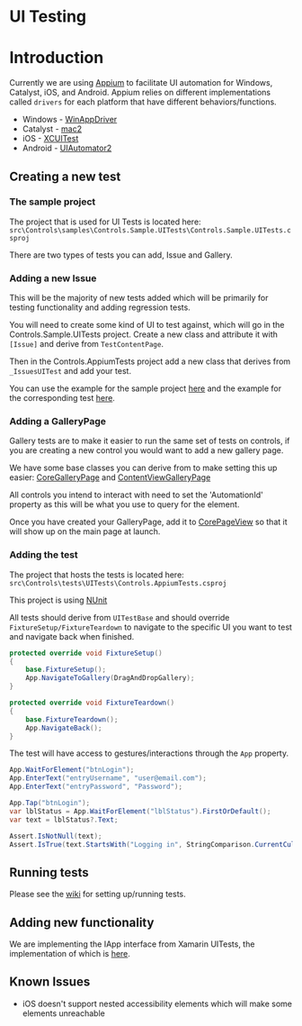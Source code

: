 UI Testing
===

# Introduction

Currently we are using [Appium](https://appium.io/docs/en/2.0/) to facilitate UI automation for Windows, Catalyst, iOS, and Android.
Appium relies on different implementations called `drivers` for each platform that have different behaviors/functions.
* Windows   - [WinAppDriver](https://github.com/appium/appium-windows-driver)
* Catalyst  - [mac2](https://github.com/appium/appium-mac2-driver)
* iOS       - [XCUITest](https://github.com/appium/appium-xcuitest-driver)
* Android   - [UIAutomator2](https://github.com/appium/appium-uiautomator2-driver)

## Creating a new test

### The sample project

The project that is used for UI Tests is located here: `src\Controls\samples\Controls.Sample.UITests\Controls.Sample.UITests.csproj`

There are two types of tests you can add, Issue and Gallery.

### Adding a new Issue

This will be the majority of new tests added which will be primarily for testing functionality and adding regression tests.

You will need to create some kind of UI to test against, which will go in the Controls.Sample.UITests project. Create a new class and attribute it with `[Issue]` and derive from `TestContentPage`.

Then in the Controls.AppiumTests project add a new class that derives from `_IssuesUITest` and add your test.

You can use the example for the sample project [here](https://github.com/dotnet/maui/blob/main/src/Controls/samples/Controls.Sample.UITests/Issues/RefreshViewPage.cs) and the example for the corresponding test [here](https://github.com/dotnet/maui/tree/main/src/Controls/tests/UITests/Tests/Issues/RefreshViewTests.cs).




### Adding a GalleryPage

Gallery tests are to make it easier to run the same set of tests on controls, if you are creating a new control you would want to add a new gallery page.

We have some base classes you can derive from to make setting this up easier: [CoreGalleryPage](https://github.com/dotnet/maui/blob/main/src/Controls/samples/Controls.Sample.UITests/CoreViews/CoreGalleryPage.cs) and [ContentViewGalleryPage](https://github.com/dotnet/maui/blob/main/src/Controls/samples/Controls.Sample.UITests/Elements/ContentViewGalleryPage.cs)

All controls you intend to interact with need to set the 'AutomationId' property as this will be what you use to query for the element.

Once you have created your GalleryPage, add it to [CorePageView](https://github.com/dotnet/maui/blob/5419846b1f20bdab1b5ce1dff40287edc5c38f12/src/Controls/samples/Controls.Sample.UITests/CoreViews/CorePageView.cs#L45C41-L45C41) so that it will show up on the main page at launch.

### Adding the test

The project that hosts the tests is located here: `src\Controls\tests\UITests\Controls.AppiumTests.csproj`

This project is using [NUnit](https://nunit.org/)

All tests should derive from `UITestBase` and should override `FixtureSetup/FixtureTeardown` to navigate to the specific UI you want to test and navigate back when finished.

```csharp
protected override void FixtureSetup()
{
    base.FixtureSetup();
    App.NavigateToGallery(DragAndDropGallery);
}
```

```csharp
protected override void FixtureTeardown()
{
    base.FixtureTeardown();
    App.NavigateBack();
}
```

The test will have access to gestures/interactions through the `App` property.

```csharp
App.WaitForElement("btnLogin");
App.EnterText("entryUsername", "user@email.com");
App.EnterText("entryPassword", "Password");

App.Tap("btnLogin");
var lblStatus = App.WaitForElement("lblStatus").FirstOrDefault();
var text = lblStatus?.Text;

Assert.IsNotNull(text);
Assert.IsTrue(text.StartsWith("Logging in", StringComparison.CurrentCulture));
```

## Running tests

Please see the [wiki](https://github.com/dotnet/maui/wiki/UITests) for setting up/running tests.


## Adding new functionality

We are implementing the IApp interface from Xamarin UITests, the implementation of which is [here](https://github.com/dotnet/maui/blob/main/src/TestUtils/src/TestUtils.Appium.UITests/AppiumUITestApp.cs).

## Known Issues
- iOS doesn't support nested accessibility elements which will make some elements unreachable